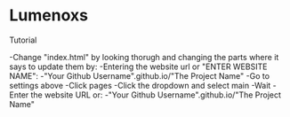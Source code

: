 # Lumenoxs
Tutorial

-Change "index.html" by looking thorugh and changing the parts where it says to update them by:
  -Entering the website url or "ENTER WEBSITE NAME":
    -"Your Github Username".github.io/"The Project Name"
-Go to settings above
-Click pages
-Click the dropdown and select main
-Wait
-Enter the website URL or:
  -"Your Github Username".github.io/"The Project Name"

